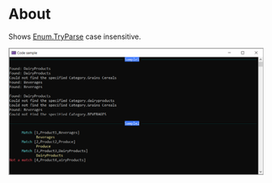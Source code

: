 ﻿# About

Shows [Enum.TryParse](https://learn.microsoft.com/en-us/dotnet/api/system.enum.tryparse?view=net-7.0#system-enum-tryparse-1(system-string-system-boolean-0@)) case insensitive.


![Figure1](assets/figure1.png)